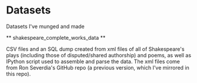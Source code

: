 # Datasets
Datasets I've munged and made

** shakespeare_complete_works_data **

CSV files and an SQL dump created from xml files of all of Shakespeare's plays (including those of disputed/shared authorship) and poems, as well as IPython script used to assemble and parse the data. The xml files come from Ron Severdia's GitHub repo (a previous version, which I've mirrored in this repo).
